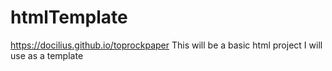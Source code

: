 # htmlTemplate
https://docilius.github.io/toprockpaper
This will be a basic html project I will use as a template
